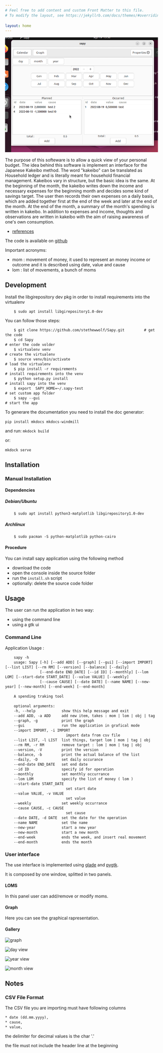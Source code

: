 ```yaml
---
# Feel free to add content and custom Front Matter to this file.
# To modify the layout, see https://jekyllrb.com/docs/themes/#overriding-theme-defaults

layout: home
---
```


![sapy usage](media/sapy.gif)

The purpose of this softeware is to allow a quick view of your personal budget.
The idea behind this software is implement an interface for the Japanese Kakeibo method.
The word "kakeibo" can be translated as Household ledger and is literally meant
for household financial management. Kakeibos vary in structure, but the basic
idea is the same. At the beginning of the month, the kakeibo writes down the
income and necessary expenses for the beginning month and decides some kind of
savings target. The user then records their own expenses on a daily basis, which
are added together first at the end of the week and later at the end of the month.
At the end of the month, a summary of the month's spending is written in kakeibo.
In addition to expenses and income, thoughts and observations are written in kakeibo
with the aim of raising awareness of one's own consumption.

* [references](https://en.wikipedia.org/wiki/Kakeibo)

The code is available on [github](https://github.com/stethewwolf/Sapy/tree/devel)

Important acronyms:

* mom : movement of money, it used to represent an  money income or outcome and it is described using date, value and cause
* lom : list of movements, a bunch of moms

## Development

Install the libgirepository dev pkg in order to install requirements into the virtualenv

```
    $ sudo apt install libgirepository1.0-dev
```

You can follow those steps:

```
    $ git clone https://github.com/stethewwolf/Sapy.git         # get the code
    $ cd Sapy                                                                          # enter the code volder
    $ virtualenv venv                                                              # create the virtualenv
    $ source venv/bin/activate                                                # load the virtualenv
    $ pip install -r requirements                                              # install requirements into the venv
    $ python setup.py install                                                   # install sapy into the venv
    $ export  SAPY_HOME=~/.sapy-test                                  # set custom app folder 
    $ sapy --gui                                                                        # start the app
```

To generare the documentation you need to install the doc generator:

```pip install mkdocs mkdocs-windmill```

and run:
```mkdock build``` 

or:

```mkdock serve``` 

## Installation
### Manual Installation
#### Dependencies
##### Debian/Ubuntu
```
    $ sudo apt install python3-matplotlib libgirepository1.0-dev
```

##### Archlinux
```
    $ sudo pacman -S python-matplotlib python-cairo
```

#### Procedure

You can install sapy application using the following method

* download the code
* open the console inside the source folder
* run the `install.sh` script
* optionally: delete the source code folder

## Usage

The user can run the application in two way:
* using the command line
* using a gtk ui

### Command Line

Application Usage :

        sapy -h
        usage: Sapy [-h] [--add ADD] [--graph] [--gui] [--import IMPORT] [--list LIST] [--rm RM] [--version] [--balance] [--daily]
                    [--end-date END_DATE] [--id ID] [--monthly] [--lom LOM] [--start-date START_DATE] [--value VALUE] [--weekly]
                    [--cause CAUSE] [--date DATE] [--name NAME] [--new-year] [--new-month] [--end-week] [--end-month]

        A spending traking tool

        optional arguments:
        -h, --help            show this help message and exit
        --add ADD, -a ADD     add new item, takes : mom | lom | obj | tag
        --graph, -g           print the graph
        --gui                 run the application in grafical mode
        --import IMPORT, -i IMPORT
                                import data from csv file
        --list LIST, -l LIST  list things, target lom | mom | tag | obj
        --rm RM, -r RM        remove target : lom | mom | tag | obj
        --version, -V         print the version
        --balance, -b         print the actual balance of the list
        --daily, -D           set daily occurance
        --end-date END_DATE   set end date
        --id ID               specify id for operation
        --monthly             set monthly occurrance
        --lom LOM             specify the list of money ( lom )
        --start-date START_DATE
                                set start date
        --value VALUE, -v VALUE
                                set value
        --weekly              set weekly occurrance
        --cause CAUSE, -c CAUSE
                                set cause
        --date DATE, -d DATE  set the date for the operation
        --name NAME           set the name
        --new-year            start a new year
        --new-month           start a new month
        --end-week            ends the week, and insert real movement
        --end-month           ends the month


### User interface
The use interface is implemented using [glade](https://glade.gnome.org/) and [pygtk](https://pygobject.readthedocs.io/en/latest/).

It is composed by one window, splitted in two panels.

#### LOMS
In this panel user can add/remove or modify moms.

#### Graph

Here you can see the graphical rapresentation.

#### Gallery


![graph](media/sapy_page_graph.png)


![day view](media/sapy_lom_page.png)


![year view](media/sapy_lom_page_year_view.png)


![month view](media/sapy_lom_page_month_view.png)


## Notes
### CSV File Format

The CSV file you are importing must have following columns

    * date (dd.mm.yyyy),
    * cause,
    * value,

the delimiter for decimal values is the char '.'

the file must not include the header line at the beginning
